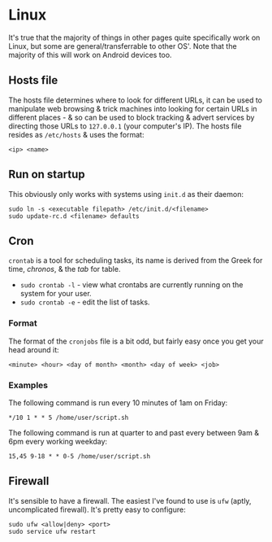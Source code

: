 # Linux


It's true that the majority of things in other pages quite specifically work on Linux, but some are general/transferrable to other OS'. Note that the majority of this will work on Android devices too.


## Hosts file


The hosts file determines where to look for different URLs, it can be used to manipulate web browsing & trick machines into looking for certain URLs in different places - & so can be used to block tracking & advert services by directing those URLs to `127.0.0.1` (your computer's IP). The hosts file resides as `/etc/hosts` & uses the format:

    <ip> <name>

## Run on startup


This obviously only works with systems using `init.d` as their daemon:

    sudo ln -s <executable filepath> /etc/init.d/<filename>
    sudo update-rc.d <filename> defaults     


## Cron


`crontab` is a tool for scheduling tasks, its name is derived from the Greek for time, *chronos*, & the *tab* for table.

* `sudo crontab -l` - view what crontabs are currently running on the system for your user.
* `sudo crontab -e` - edit the list of tasks.

### Format

The format of the `cronjobs` file is a bit odd, but fairly easy once you get your head around it:

    <minute> <hour> <day of month> <month> <day of week> <job>

### Examples

The following command is run every 10 minutes of 1am on Friday:
    
    */10 1 * * 5 /home/user/script.sh

The following command is run at quarter to and past every between 9am & 6pm every working weekday:

    15,45 9-18 * * 0-5 /home/user/script.sh


## Firewall


It's sensible to have a firewall. The easiest I've found to use is `ufw` (aptly, uncomplicated firewall). It's pretty easy to configure:

    sudo ufw <allow|deny> <port>
    sudo service ufw restart

